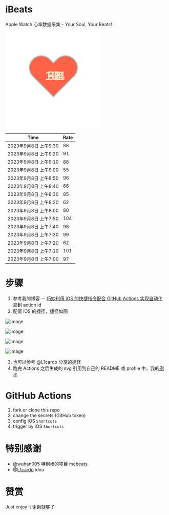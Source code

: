 # iBeats
Apple Watch 心率数据采集 - Your Soul, Your Beats!

![](./files/heart.svg)

<!--START_SECTION:my_heart_rate-->
| Time | Rate | 
 | ---- | ---- | 
| 2023年9月8日 上午9:30 | 88 |
| 2023年9月8日 上午9:20 | 91 |
| 2023年9月8日 上午9:10 | 88 |
| 2023年9月8日 上午9:00 | 55 |
| 2023年9月8日 上午8:50 | 96 |
| 2023年9月8日 上午8:40 | 66 |
| 2023年9月8日 上午8:30 | 85 |
| 2023年9月8日 上午8:20 | 62 |
| 2023年9月8日 上午8:00 | 80 |
| 2023年9月8日 上午7:50 | 104 |
| 2023年9月8日 上午7:40 | 98 |
| 2023年9月8日 上午7:30 | 99 |
| 2023年9月8日 上午7:20 | 62 |
| 2023年9月8日 上午7:10 | 101 |
| 2023年9月8日 上午7:00 | 97 |

<!--END_SECTION:my_heart_rate-->

# 步骤
1. 参考我的博客 -- [巧妙利用 iOS 的快捷指令配合 GitHub Actions 实现自动化](https://github.com/yihong0618/gitblog/issues/198) 拿到 action id
2. 配置 iOS 的捷径，捷径如图

![image](https://user-images.githubusercontent.com/15976103/122154218-0db0b480-ce97-11eb-93bb-5aec07c558dc.png)

![image](https://user-images.githubusercontent.com/15976103/122154236-186b4980-ce97-11eb-8e4b-70551a0391ae.png)

![image](https://user-images.githubusercontent.com/15976103/122154268-2d47dd00-ce97-11eb-902e-3acf292265a9.png)

![image](https://user-images.githubusercontent.com/15976103/122174055-fa144680-ceb4-11eb-9be2-3eb83cd516f7.png)

3. 也可以参考 @L1cardo 分享的[捷径](https://www.icloud.com/shortcuts/6ab6047b459c41ad822ad6b94b1c03d4)
4. 跑完 Actions 之后生成的 svg 引用到自己的 README 或 profile 中，我的[例子](https://github.com/yihong0618) 

# GitHub Actions

1. fork or clone this repo
2. change the secrets (GitHub token)
3. config iOS `Shortcuts` 
4. trigger by iOS `Shortcuts`

# 特别感谢
- @[wuhan005](https://github.com/wuhan005) 特别棒的项目 [mebeats](https://github.com/wuhan005/mebeats)
- @[L1cardo](https://github.com/L1cardo) idea

# 赞赏
Just enjoy it
谢谢就够了
